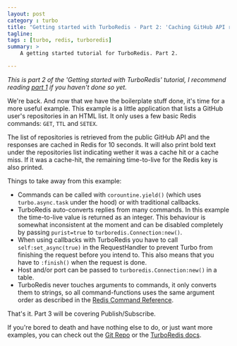 ```yaml
---
layout: post
category : turbo
title: "Getting started with TurboRedis - Part 2: 'Caching GitHub API requests'"
tagline: 
tags : [turbo, redis, turboredis]
summary: >
    A getting started tutorial for TurboRedis. Part 2.

---
```


*This is part 2 of the 'Getting started with TurboRedis' tutorial, I recommend
reading [part 1]() if you haven't done so yet.*

We're back. And now that we have the boilerplate stuff done, it's time
for a more useful example.
This example is a little application that lists a GitHub user's repositories
in an HTML list.
It only uses a few basic Redis commands: `GET`, `TTL` and `SETEX`.

The list of repositories is retrieved from the public
GitHub API and the responses are cached in Redis for 10 seconds.
It will also print bold text under the repositories list indicating
wether it was a cache hit or a cache miss.
If it was a cache-hit, the remaining time-to-live for the Redis key
is also printed.

<script src="https://gist.github.com/enotodden/e58cef312e87b923be0e.js">
</script>

Things to take away from this example:

- Commands can be called with `corountine.yield()` (which uses `turbo.async.task`
   under the hood) or with traditional callbacks.
- TurboRedis auto-converts replies from many commands. In this example
   the time-to-live value is returned as an integer.
   This behaviour is somewhat inconsistent at the moment and can be
   disabled completely by passing `purist=true` to `turboredis.Connection:new()`.
- When using callbacks with TurboRedis you have to call `self:set_async(true)`
   in the RequestHandler to prevent Turbo from finishing the request
   before you intend to. This also means that you have to `:finish()` when
   the request is done.
-  Host and/or port can be passed to `turboredis.Connection:new()` in a table.
-  TurboRedis never touches arguments to commands, it only converts them to
   strings, so all command-functions uses the same argument order as described
   in the [Redis Command Reference](http://redis.io/commands).

That's it. Part 3 will be covering Publish/Subscribe.

If you're bored to death and have nothing else to do, or just want more examples,
you can check out the [Git Repo](https://github.com/enotodden/turboredis) or
the [TurboRedis docs](https://blog.puvoid.com/turboredis/).

